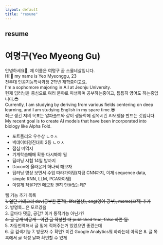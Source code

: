 ```yaml
---
layout: default
title: "resume"
---
```


## resume

# **여명구(Yeo Myeong Gu)**

안녕하세요👋, 제 이름은 여명구 곧 스물네살입니다.  
Hi!👋 my name is Yeo Myeonggu, 23  
전주대 인공지능학사과정 2학년 재학중이고요.  
I'm a sophomore majoring in A.I at Jeonju University.  
현재 딥러닝을 중심으로 여러 분야로 파생하며 공부하는중이고, 틈틈히 영어도 하는중입니다.😎  
Currently, I am studying by deriving from various fields centering on deep learning, and I am studying English in my spare time.😎  
최근 생긴 저의 목표는 알파폴드와 같이 생물학에 접목시킨 AI모델을 만드는 것입니다.  
My recent goal is to create AI models that have been incorporated into biology like Alpha Fold.  


- 포트폴리오 우수상 ㄴㅇㅅ  
- 빅데이터경진대회 2등 ㄴㅇㅅ  
- 점심 머먹지  
- 기계학습때매 확통 다시봐야 됨    
- 딥러닝 시험 14일 밤까지  
- Dacon에 올라온거 하나씩 해보자  
- 딥러닝 영상 보면서 수업 따라가야댐(지금 CNN까지, 이제 sequence data, simple RNN, LLM, PCA봐야댐)  
- 이렇게 적을거면 메모장 괜히 만들었는데?


웹 기능 추가 목록  
~~1. 일단 카테고리 dev(공부한 흔적), life(일상), eng(영어 공부), memo(끄적) 추가~~  
2. 방명록...은 모르겠음  
3. 글마다 댓글, 공감? 이거 동적기능 아닌가?  
~~4. 글 공개 비공개 - 이건 글 작성할 때 published true, false 하면 됨.~~  
5. 자동번역해서 글 밑에 적어주는거 있었으면 좋겠는데  
6. 글 검색기능
7. 방문자 수 확인? 이건 Google Analytics뭐 하라는데 아직은
8. 글 목록에서 글 작성 날짜 확인할 수 있게
